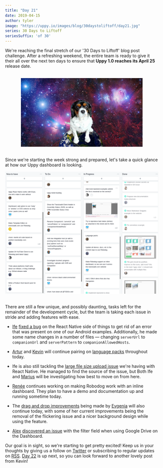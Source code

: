 ```yaml
---
title: "Day 21"
date: 2019-04-15
author: tyler
image: "https://uppy.io/images/blog/30daystoliftoff/day21.jpg"
series: 30 Days to Liftoff
seriesSuffix: 'of 30'
---
```


We're reaching the final stretch of our '30 Days to Liftoff' blog post challenge. After a refreshing weekend, the entire team is ready to give it their all over the next ten days to ensure that **Uppy 1.0 reaches its April 25** release date.

<center><br /><img width="400" src="/images/blog/30daystoliftoff/day21.jpg"><br /><br /></center>

Since we're starting the week strong and prepared, let's take a quick glance at how our Uppy dashboard is looking.

<!--more-->

<center><img width="" src="/images/blog/30daystoliftoff/15-dashboard.png"><br/><br/></center>

There are still a few unique, and possibly daunting, tasks left for the remainder of the development cycle, but the team is taking each issue in stride and adding features with ease.

*   [Ife](https://github.com/ifedapoolarewaju) [fixed a bug](https://github.com/transloadit/uppy/commit/9f02d749b9aa4095e5871713ea2f25a716a21539) on the React Native side of things to get rid of an error that was present on one of our Android examples. Additionally, he made some name changes in a number of files — changing `serverUrl` to `companionUrl` and `serverPattern` to `companionAllowedHosts`.

*   [Artur](https://github.com/arturi) and [Kevin](https://github.com/kvz) will continue pairing on [language packs](https://github.com/transloadit/uppy/pull/1443) throughout today.

*   Ife is also still tackling the [large file size upload issue](https://github.com/tus/tus-js-client/issues/146) we're having with React Native. He managed to find the source of the issue, but Both Ife and [Marius](https://github.com/Acconut) will be investigating how best to move on from here.

*   [Renée](https://github.com/goto-bus-stop) continues working on making Robodog work with an inline dashboard. They plan to have a demo and documentation up and running sometime today.

*   The [drag and drop improvements](https://github.com/transloadit/uppy/pull/1440) being made by [Evgenia](https://github.com/lakesare) will also continue today, with some of her current improvements being the removal of the flickering issue and a nicer background design while using the feature.

*   [Alex](https://github.com/nqst) [discovered an issue](https://github.com/transloadit/uppy/issues/1447) with the filter field when using Google Drive on the Dashboard.

Our goal is in sight, so we're starting to get pretty excited! Keep us in your thoughts by giving us a follow on [Twitter](https://twitter.com/uppy_io) or subscribing to regular updates on [RSS](https://uppy.io/atom.xml). [Day 22](/blog/2019/04/liftoff-22/) is up next, so you can look forward to another lovely post from Kevin!
